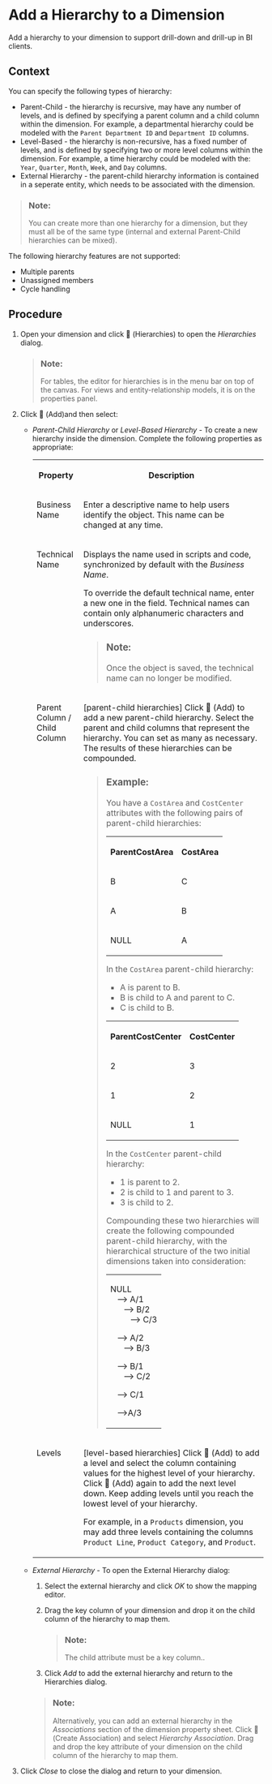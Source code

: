 <!-- loio218b7e6bd60846dda2f03b789b389cb0 -->

<link rel="stylesheet" type="text/css" href="../css/sap-icons.css"/>

# Add a Hierarchy to a Dimension

Add a hierarchy to your dimension to support drill-down and drill-up in BI clients.



## Context

You can specify the following types of hierarchy:

-   Parent-Child - the hierarchy is recursive, may have any number of levels, and is defined by specifying a parent column and a child column within the dimension. For example, a departmental hierarchy could be modeled with the `Parent Department ID` and `Department ID` columns.
-   Level-Based - the hierarchy is non-recursive, has a fixed number of levels, and is defined by specifying two or more level columns within the dimension. For example, a time hierarchy could be modeled with the: `Year`, `Quarter`, `Month`, `Week`, and `Day` columns.
-   External Hierarchy - the parent-child hierarchy information is contained in a seperate entity, which needs to be associated with the dimension.

> ### Note:  
> You can create more than one hierarchy for a dimension, but they must all be of the same type \(internal and external Parent-Child hierarchies can be mixed\).

The following hierarchy features are not supported:

-   Multiple parents
-   Unassigned members
-   Cycle handling



<a name="loio218b7e6bd60846dda2f03b789b389cb0__steps_j1v_nzx_t4b"/>

## Procedure

1.  Open your dimension and click <span class="FPA-icons"></span> \(Hierarchies\) to open the *Hierarchies* dialog.

    > ### Note:  
    > For tables, the editor for hierarchies is in the menu bar on top of the canvas. For views and entity-relationship models, it is on the properties panel.

2.  Click <span class="FPA-icons"></span> \(Add\)and then select:

    -   *Parent-Child Hierarchy* or *Level-Based Hierarchy* - To create a new hierarchy inside the dimension. Complete the following properties as appropriate:


        <table>
        <tr>
        <th valign="top">

        Property


        
        </th>
        <th valign="top">

        Description


        
        </th>
        </tr>
        <tr>
        <td valign="top">
        
        Business Name


        
        </td>
        <td valign="top">
        
        Enter a descriptive name to help users identify the object. This name can be changed at any time.


        
        </td>
        </tr>
        <tr>
        <td valign="top">
        
        Technical Name


        
        </td>
        <td valign="top">
        
        Displays the name used in scripts and code, synchronized by default with the *Business Name*.

        To override the default technical name, enter a new one in the field. Technical names can contain only alphanumeric characters and underscores.

        > ### Note:  
        > Once the object is saved, the technical name can no longer be modified.


        
        </td>
        </tr>
        <tr>
        <td valign="top">
        
        Parent Column / Child Column


        
        </td>
        <td valign="top">
        
        \[parent-child hierarchies\] Click <span class="FPA-icons"></span> \(Add\) to add a new parent-child hierarchy. Select the parent and child columns that represent the hierarchy. You can set as many as necessary. The results of these hierarchies can be compounded.

        > ### Example:  
        > You have a `CostArea` and `CostCenter` attributes with the following pairs of parent-child hierarchies:
        > 
        > 
        > <table>
        > <tr>
        > <th valign="top">
        > 
        > ParentCostArea
        > 
        > 
        > 
        > </th>
        > <th valign="top">
        > 
        > CostArea
        > 
        > 
        > 
        > </th>
        > </tr>
        > <tr>
        > <td valign="top">
        > 
        > B
        > 
        > 
        > 
        > </td>
        > <td valign="top">
        > 
        > C
        > 
        > 
        > 
        > </td>
        > </tr>
        > <tr>
        > <td valign="top">
        > 
        > A
        > 
        > 
        > 
        > </td>
        > <td valign="top">
        > 
        > B
        > 
        > 
        > 
        > </td>
        > </tr>
        > <tr>
        > <td valign="top">
        > 
        > NULL
        > 
        > 
        > 
        > </td>
        > <td valign="top">
        > 
        > A
        > 
        > 
        > 
        > </td>
        > </tr>
        > </table>
        > 
        > In the `CostArea` parent-child hierarchy:
        > 
        > -   A is parent to B.
        > -   B is child to A and parent to C.
        > -   C is child to B.
        > 
        > 
        > <table>
        > <tr>
        > <th valign="top">
        > 
        > ParentCostCenter
        > 
        > 
        > 
        > </th>
        > <th valign="top">
        > 
        > CostCenter
        > 
        > 
        > 
        > </th>
        > </tr>
        > <tr>
        > <td valign="top">
        > 
        > 2
        > 
        > 
        > 
        > </td>
        > <td valign="top">
        > 
        > 3
        > 
        > 
        > 
        > </td>
        > </tr>
        > <tr>
        > <td valign="top">
        > 
        > 1
        > 
        > 
        > 
        > </td>
        > <td valign="top">
        > 
        > 2
        > 
        > 
        > 
        > </td>
        > </tr>
        > <tr>
        > <td valign="top">
        > 
        > NULL
        > 
        > 
        > 
        > </td>
        > <td valign="top">
        > 
        > 1
        > 
        > 
        > 
        > </td>
        > </tr>
        > </table>
        > 
        > In the `CostCenter` parent-child hierarchy:
        > 
        > -   1 is parent to 2.
        > -   2 is child to 1 and parent to 3.
        > -   3 is child to 2.
        > 
        > Compounding these two hierarchies will create the following compounded parent-child hierarchy, with the hierarchical structure of the two initial dimensions taken into consideration:
        > 
        > 
        > <table>
        > <tr>
        > <td valign="top">
        > 
        >   
        >  NULL  
        >     --\> A/1  
        >        --\> B/2  
        >           --\> C/3  
        >   
        >     --\> A/2  
        >        --\> B/3  
        >   
        >     --\> B/1  
        >        --\> C/2  
        >   
        >     --\> C/1  
        >   
        >     --\>A/3   
        > 
        > 
        > 
        > 
        > </td>
        > </tr>
        > </table>


        
        </td>
        </tr>
        <tr>
        <td valign="top">
        
        Levels


        
        </td>
        <td valign="top">
        
        \[level-based hierarchies\] Click <span class="FPA-icons"></span> \(Add\) to add a level and select the column containing values for the highest level of your hierarchy. Click <span class="FPA-icons"></span> \(Add\) again to add the next level down. Keep adding levels until you reach the lowest level of your hierarchy.

        For example, in a `Products` dimension, you may add three levels containing the columns `Product Line`, `Product Category`, and `Product`.


        
        </td>
        </tr>
        </table>
        
    -   *External Hierarchy* - To open the External Hierarchy dialog:

        1.  Select the external hierarchy and click *OK* to show the mapping editor.
        2.  Drag the key column of your dimension and drop it on the child column of the hierarchy to map them.

            > ### Note:  
            > The child attribute must be a key column..

        3.  Click *Add* to add the external hierarchy and return to the Hierarchies dialog.

        > ### Note:  
        > Alternatively, you can add an external hierarchy in the *Associations* section of the dimension property sheet. Click <span class="FPA-icons"></span> \(Create Association\) and select *Hierarchy Association*. Drag and drop the key attribute of your dimension on the child column of the hierarchy to map them.


3.  Click *Close* to close the dialog and return to your dimension.


